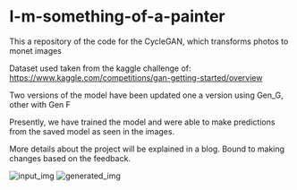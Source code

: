 # I-m-something-of-a-painter
This a repository of the code for the CycleGAN, which transforms photos to monet images

Dataset used taken from the kaggle challenge of: https://www.kaggle.com/competitions/gan-getting-started/overview

Two versions of the model have been updated one a version using Gen_G, other with Gen F

Presently, we have trained the model and were able to make predictions from the saved model as seen in the images.

More details about the project will be explained in a blog. Bound to making changes based on the feedback.

![input_img](https://github.com/user-attachments/assets/56d11b78-5356-4086-8c65-f12699ce4914) 
![generated_img](https://github.com/user-attachments/assets/bc975db4-c122-4d52-9031-b50250a89ed7)
